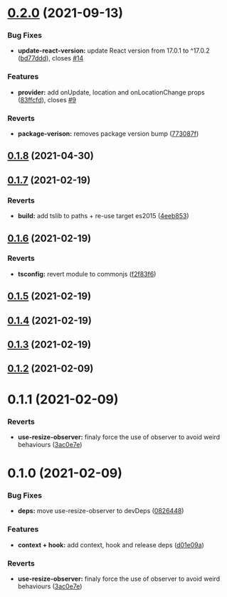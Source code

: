 # [0.2.0](https://github.com/toinelin/react-locomotive-scroll/compare/0.1.8...0.2.0) (2021-09-13)


### Bug Fixes

* **update-react-version:** update React version from 17.0.1 to ^17.0.2 ([bd77ddd](https://github.com/toinelin/react-locomotive-scroll/commit/bd77ddd3540563f5f548019014314566fda3a671)), closes [#14](https://github.com/toinelin/react-locomotive-scroll/issues/14)


### Features

* **provider:** add onUpdate, location and onLocationChange props ([83ffcfd](https://github.com/toinelin/react-locomotive-scroll/commit/83ffcfd529edaeac27b03fbb6825bcf29d5a64a2)), closes [#9](https://github.com/toinelin/react-locomotive-scroll/issues/9)


### Reverts

* **package-verison:** removes package version bump ([773087f](https://github.com/toinelin/react-locomotive-scroll/commit/773087ff872d7df2d10107355f870b88aa59e880))

## [0.1.8](https://github.com/toinelin/react-locomotive-scroll/compare/0.1.7...0.1.8) (2021-04-30)

## [0.1.7](https://github.com/toinelin/react-locomotive-scroll/compare/0.1.6...0.1.7) (2021-02-19)


### Reverts

* **build:** add tslib to paths + re-use target es2015 ([4eeb853](https://github.com/toinelin/react-locomotive-scroll/commit/4eeb853efabed59fe923aaba710bca124b4633b9))

## [0.1.6](https://github.com/toinelin/react-locomotive-scroll/compare/0.1.5...0.1.6) (2021-02-19)


### Reverts

* **tsconfig:** revert module to commonjs ([f2f83f6](https://github.com/toinelin/react-locomotive-scroll/commit/f2f83f60b5622804d862e4522114da2bf96c1de4))

## [0.1.5](https://github.com/toinelin/react-locomotive-scroll/compare/0.1.4...0.1.5) (2021-02-19)

## [0.1.4](https://github.com/toinelin/react-locomotive-scroll/compare/0.1.3...0.1.4) (2021-02-19)

## [0.1.3](https://github.com/toinelin/react-locomotive-scroll/compare/0.1.2...0.1.3) (2021-02-19)

## [0.1.2](https://github.com/toinelin/react-locomotive-scroll/compare/0.1.1...0.1.2) (2021-02-09)

# 0.1.1 (2021-02-09)


### Reverts

* **use-resize-observer:** finaly force the use of observer to avoid weird behaviours ([3ac0e7e](https://github.com/toinelin/react-locomotive-scroll/commit/3ac0e7eee2d28a0613fa958fdba80f254d8f9c30))

# 0.1.0 (2021-02-09)


### Bug Fixes

* **deps:** move use-resize-observer to devDeps ([0826448](https://github.com/toinelin/react-locomotive-scroll/commit/0826448c608b1fb96ea701d3f470ed3b5cc048b7))


### Features

* **context + hook:** add context, hook and release deps ([d01e09a](https://github.com/toinelin/react-locomotive-scroll/commit/d01e09a4b03a02a8165e788a6d70cf9e3da5f4f5))


### Reverts

* **use-resize-observer:** finaly force the use of observer to avoid weird behaviours ([3ac0e7e](https://github.com/toinelin/react-locomotive-scroll/commit/3ac0e7eee2d28a0613fa958fdba80f254d8f9c30))


